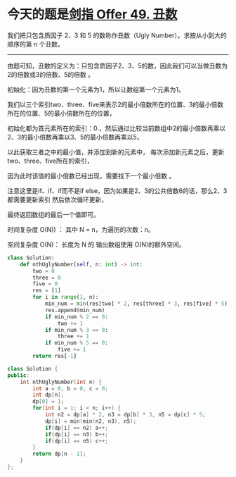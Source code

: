 # 今天的题是[剑指 Offer 49. 丑数](https://leetcode-cn.com/problems/chou-shu-lcof/)

我们把只包含质因子 2、3 和 5 的数称作丑数（Ugly Number）。求按从小到大的顺序的第 n 个丑数。

---

由题可知，丑数的定义为：只包含质因子2、3、5的数，因此我们可以当做丑数为2的倍数或3的倍数、5的倍数 。

初始化：因为丑数的第一个元素为1，所以让数组第一个元素为1。 

我们以三个索引two、three、five来表示2的最小倍数所在的位置、3的最小倍数所在的位置、5的最小倍数所在的位置，

初始化都为首元素所在的索引：0.，然后通过比较当前数组中2的最小倍数再乘以2、3的最小倍数再乘以3、5的最小倍数再乘以5，

以此获取三者之中的最小值，并添加到新的元素中， 每次添加新元素之后，更新two、three、five所在的索引，

因为此时该值的最小倍数已经出现，需要找下一个最小倍数 。

注意这里是if、if、if而不是if else，因为如果是2、3的公共倍数6的话，那么2、3都需要更新索引 然后依次循环更新，

最终返回数组的最后一个值即可。 

时间复杂度 O(N)) ： 其中 N = n，为遍历的次数：n。

空间复杂度 O(N)： 长度为 N 的 输出数组使用 O(N)的额外空间。

```python
class Solution:
    def nthUglyNumber(self, n: int) -> int:
        two = 0
        three = 0
        five = 0
        res = [1]
        for i in range(1, n):
            min_num = min(res[two] * 2, res[three] * 3, res[five] * 5)
            res.append(min_num)
            if min_num % 2 == 0:
                two += 1
            if min_num % 3 == 0:
                three += 1
            if min_num % 5 == 0:
                five += 1
        return res[-1]
```

```cpp
class Solution {
public:
    int nthUglyNumber(int n) {
        int a = 0, b = 0, c = 0;
        int dp[n];
        dp[0] = 1;
        for(int i = 1; i < n; i++) {
            int n2 = dp[a] * 2, n3 = dp[b] * 3, n5 = dp[c] * 5;
            dp[i] = min(min(n2, n3), n5);
            if(dp[i] == n2) a++;
            if(dp[i] == n3) b++;
            if(dp[i] == n5) c++;
        }
        return dp[n - 1];
    }
};
```

